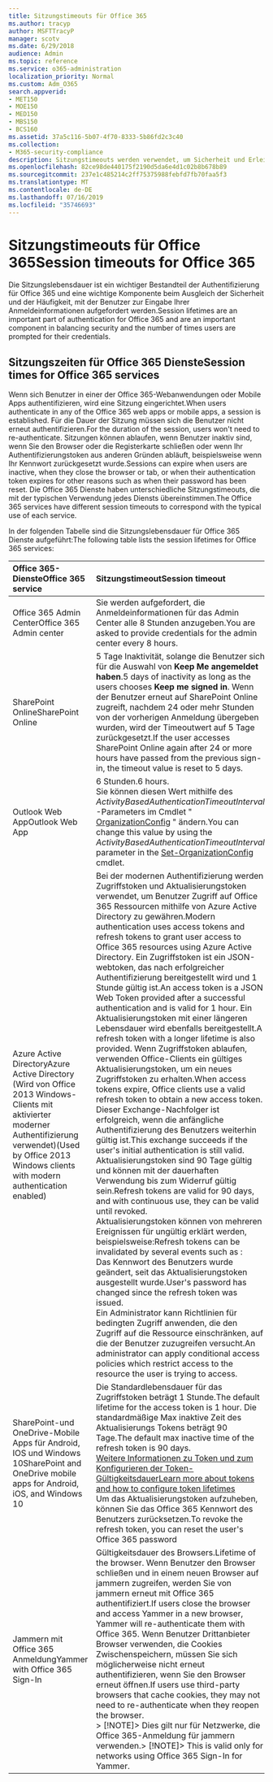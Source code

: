 ```yaml
---
title: Sitzungstimeouts für Office 365
ms.author: tracyp
author: MSFTTracyP
manager: scotv
ms.date: 6/29/2018
audience: Admin
ms.topic: reference
ms.service: o365-administration
localization_priority: Normal
ms.custom: Adm_O365
search.appverid:
- MET150
- MOE150
- MED150
- MBS150
- BCS160
ms.assetid: 37a5c116-5b07-4f70-8333-5b86fd2c3c40
ms.collection:
- M365-security-compliance
description: Sitzungstimeouts werden verwendet, um Sicherheit und Erleichterung des Zugriffs in Office 365-Client-apps auszugleichen.
ms.openlocfilehash: 82ce98de440175f2190d5da6e4d1c02b8b678b89
ms.sourcegitcommit: 237e1c485214c2ff75375988febfd7fb70faa5f3
ms.translationtype: MT
ms.contentlocale: de-DE
ms.lasthandoff: 07/16/2019
ms.locfileid: "35746693"
---
```

# <a name="session-timeouts-for-office-365"></a><span data-ttu-id="d41ca-103">Sitzungstimeouts für Office 365</span><span class="sxs-lookup"><span data-stu-id="d41ca-103">Session timeouts for Office 365</span></span>

<span data-ttu-id="d41ca-104">Die Sitzungslebensdauer ist ein wichtiger Bestandteil der Authentifizierung für Office 365 und eine wichtige Komponente beim Ausgleich der Sicherheit und der Häufigkeit, mit der Benutzer zur Eingabe Ihrer Anmeldeinformationen aufgefordert werden.</span><span class="sxs-lookup"><span data-stu-id="d41ca-104">Session lifetimes are an important part of authentication for Office 365 and are an important component in balancing security and the number of times users are prompted for their credentials.</span></span>
  
## <a name="session-times-for-office-365-services"></a><span data-ttu-id="d41ca-105">Sitzungszeiten für Office 365 Dienste</span><span class="sxs-lookup"><span data-stu-id="d41ca-105">Session times for Office 365 services</span></span>

<span data-ttu-id="d41ca-106">Wenn sich Benutzer in einer der Office 365-Webanwendungen oder Mobile Apps authentifizieren, wird eine Sitzung eingerichtet.</span><span class="sxs-lookup"><span data-stu-id="d41ca-106">When users authenticate in any of the Office 365 web apps or mobile apps, a session is established.</span></span> <span data-ttu-id="d41ca-107">Für die Dauer der Sitzung müssen sich die Benutzer nicht erneut authentifizieren.</span><span class="sxs-lookup"><span data-stu-id="d41ca-107">For the duration of the session, users won't need to re-authenticate.</span></span> <span data-ttu-id="d41ca-108">Sitzungen können ablaufen, wenn Benutzer inaktiv sind, wenn Sie den Browser oder die Registerkarte schließen oder wenn Ihr Authentifizierungstoken aus anderen Gründen abläuft, beispielsweise wenn Ihr Kennwort zurückgesetzt wurde.</span><span class="sxs-lookup"><span data-stu-id="d41ca-108">Sessions can expire when users are inactive, when they close the browser or tab, or when their authentication token expires for other reasons such as when their password has been reset.</span></span> <span data-ttu-id="d41ca-109">Die Office 365 Dienste haben unterschiedliche Sitzungstimeouts, die mit der typischen Verwendung jedes Diensts übereinstimmen.</span><span class="sxs-lookup"><span data-stu-id="d41ca-109">The Office 365 services have different session timeouts to correspond with the typical use of each service.</span></span>
  
<span data-ttu-id="d41ca-110">In der folgenden Tabelle sind die Sitzungslebensdauer für Office 365 Dienste aufgeführt:</span><span class="sxs-lookup"><span data-stu-id="d41ca-110">The following table lists the session lifetimes for Office 365 services:</span></span>
  
|<span data-ttu-id="d41ca-111">**Office 365-Dienste**</span><span class="sxs-lookup"><span data-stu-id="d41ca-111">**Office 365 service**</span></span>|<span data-ttu-id="d41ca-112">**Sitzungstimeout**</span><span class="sxs-lookup"><span data-stu-id="d41ca-112">**Session timeout**</span></span>|
|:-----|:-----|
|<span data-ttu-id="d41ca-113">Office 365 Admin Center</span><span class="sxs-lookup"><span data-stu-id="d41ca-113">Office 365 Admin center</span></span>  <br/> |<span data-ttu-id="d41ca-114">Sie werden aufgefordert, die Anmeldeinformationen für das Admin Center alle 8 Stunden anzugeben.</span><span class="sxs-lookup"><span data-stu-id="d41ca-114">You are asked to provide credentials for the admin center every 8 hours.</span></span>  <br/> |
|<span data-ttu-id="d41ca-115">SharePoint Online</span><span class="sxs-lookup"><span data-stu-id="d41ca-115">SharePoint Online</span></span>  <br/> |<span data-ttu-id="d41ca-116">5 Tage Inaktivität, solange die Benutzer sich für die Auswahl von **Keep Me angemeldet haben**.</span><span class="sxs-lookup"><span data-stu-id="d41ca-116">5 days of inactivity as long as the users chooses **Keep me signed in**.</span></span> <span data-ttu-id="d41ca-117">Wenn der Benutzer erneut auf SharePoint Online zugreift, nachdem 24 oder mehr Stunden von der vorherigen Anmeldung übergeben wurden, wird der Timeoutwert auf 5 Tage zurückgesetzt.</span><span class="sxs-lookup"><span data-stu-id="d41ca-117">If the user accesses SharePoint Online again after 24 or more hours have passed from the previous sign-in, the timeout value is reset to 5 days.</span></span>  <br/> |
|<span data-ttu-id="d41ca-118">Outlook Web App</span><span class="sxs-lookup"><span data-stu-id="d41ca-118">Outlook Web App</span></span>  <br/> |<span data-ttu-id="d41ca-119">6 Stunden.</span><span class="sxs-lookup"><span data-stu-id="d41ca-119">6 hours.</span></span>  <br/> <span data-ttu-id="d41ca-120">Sie können diesen Wert mithilfe des _ActivityBasedAuthenticationTimeoutInterval_ -Parameters im Cmdlet " [OrganizationConfig](https://go.microsoft.com/fwlink/p/?LinkId=615378) " ändern.</span><span class="sxs-lookup"><span data-stu-id="d41ca-120">You can change this value by using the  _ActivityBasedAuthenticationTimeoutInterval_ parameter in the [Set-OrganizationConfig](https://go.microsoft.com/fwlink/p/?LinkId=615378) cmdlet.</span></span>  <br/> |
|<span data-ttu-id="d41ca-121">Azure Active Directory</span><span class="sxs-lookup"><span data-stu-id="d41ca-121">Azure Active Directory</span></span>  <br/> <span data-ttu-id="d41ca-122">(Wird von Office 2013 Windows-Clients mit aktivierter moderner Authentifizierung verwendet)</span><span class="sxs-lookup"><span data-stu-id="d41ca-122">(Used by Office 2013 Windows clients with modern authentication enabled)</span></span>  <br/> | <span data-ttu-id="d41ca-123">Bei der modernen Authentifizierung werden Zugriffstoken und Aktualisierungstoken verwendet, um Benutzer Zugriff auf Office 365 Ressourcen mithilfe von Azure Active Directory zu gewähren.</span><span class="sxs-lookup"><span data-stu-id="d41ca-123">Modern authentication uses access tokens and refresh tokens to grant user access to Office 365 resources using Azure Active Directory.</span></span> <span data-ttu-id="d41ca-124">Ein Zugriffstoken ist ein JSON-webtoken, das nach erfolgreicher Authentifizierung bereitgestellt wird und 1 Stunde gültig ist.</span><span class="sxs-lookup"><span data-stu-id="d41ca-124">An access token is a JSON Web Token provided after a successful authentication and is valid for 1 hour.</span></span> <span data-ttu-id="d41ca-125">Ein Aktualisierungstoken mit einer längeren Lebensdauer wird ebenfalls bereitgestellt.</span><span class="sxs-lookup"><span data-stu-id="d41ca-125">A refresh token with a longer lifetime is also provided.</span></span> <span data-ttu-id="d41ca-126">Wenn Zugriffstoken ablaufen, verwenden Office-Clients ein gültiges Aktualisierungstoken, um ein neues Zugriffstoken zu erhalten.</span><span class="sxs-lookup"><span data-stu-id="d41ca-126">When access tokens expire, Office clients use a valid refresh token to obtain a new access token.</span></span> <span data-ttu-id="d41ca-127">Dieser Exchange-Nachfolger ist erfolgreich, wenn die anfängliche Authentifizierung des Benutzers weiterhin gültig ist.</span><span class="sxs-lookup"><span data-stu-id="d41ca-127">This exchange succeeds if the user's initial authentication is still valid.</span></span>  <br/>  <span data-ttu-id="d41ca-128">Aktualisierungstoken sind 90 Tage gültig und können mit der dauerhaften Verwendung bis zum Widerruf gültig sein.</span><span class="sxs-lookup"><span data-stu-id="d41ca-128">Refresh tokens are valid for 90 days, and with continuous use, they can be valid until revoked.</span></span>  <br/>  <span data-ttu-id="d41ca-129">Aktualisierungstoken können von mehreren Ereignissen für ungültig erklärt werden, beispielsweise:</span><span class="sxs-lookup"><span data-stu-id="d41ca-129">Refresh tokens can be invalidated by several events such as :</span></span>  <br/>  <span data-ttu-id="d41ca-130">Das Kennwort des Benutzers wurde geändert, seit das Aktualisierungstoken ausgestellt wurde.</span><span class="sxs-lookup"><span data-stu-id="d41ca-130">User's password has changed since the refresh token was issued.</span></span>  <br/>  <span data-ttu-id="d41ca-131">Ein Administrator kann Richtlinien für bedingten Zugriff anwenden, die den Zugriff auf die Ressource einschränken, auf die der Benutzer zuzugreifen versucht.</span><span class="sxs-lookup"><span data-stu-id="d41ca-131">An administrator can apply conditional access policies which restrict access to the resource the user is trying to access.</span></span>  <br/> |
|<span data-ttu-id="d41ca-132">SharePoint-und OneDrive-Mobile Apps für Android, IOS und Windows 10</span><span class="sxs-lookup"><span data-stu-id="d41ca-132">SharePoint and OneDrive mobile apps for Android, iOS, and Windows 10</span></span>  <br/> |<span data-ttu-id="d41ca-133">Die Standardlebensdauer für das Zugriffstoken beträgt 1 Stunde.</span><span class="sxs-lookup"><span data-stu-id="d41ca-133">The default lifetime for the access token is 1 hour.</span></span> <span data-ttu-id="d41ca-134">Die standardmäßige Max inaktive Zeit des Aktualisierungs Tokens beträgt 90 Tage.</span><span class="sxs-lookup"><span data-stu-id="d41ca-134">The default max inactive time of the refresh token is 90 days.</span></span>  <br/> [<span data-ttu-id="d41ca-135">Weitere Informationen zu Token und zum Konfigurieren der Token-Gültigkeitsdauer</span><span class="sxs-lookup"><span data-stu-id="d41ca-135">Learn more about tokens and how to configure token lifetimes</span></span>](https://docs.microsoft.com/en-us/azure/active-directory/active-directory-configurable-token-lifetimes) <br/> <span data-ttu-id="d41ca-136">Um das Aktualisierungstoken aufzuheben, können Sie das Office 365 Kennwort des Benutzers zurücksetzen.</span><span class="sxs-lookup"><span data-stu-id="d41ca-136">To revoke the refresh token, you can reset the user's Office 365 password</span></span>  <br/> |
|<span data-ttu-id="d41ca-137">Jammern mit Office 365 Anmeldung</span><span class="sxs-lookup"><span data-stu-id="d41ca-137">Yammer with Office 365 Sign-In</span></span>  <br/> |<span data-ttu-id="d41ca-138">Gültigkeitsdauer des Browsers.</span><span class="sxs-lookup"><span data-stu-id="d41ca-138">Lifetime of the browser.</span></span> <span data-ttu-id="d41ca-139">Wenn Benutzer den Browser schließen und in einem neuen Browser auf jammern zugreifen, werden Sie von jammern erneut mit Office 365 authentifiziert.</span><span class="sxs-lookup"><span data-stu-id="d41ca-139">If users close the browser and access Yammer in a new browser, Yammer will re-authenticate them with Office 365.</span></span> <span data-ttu-id="d41ca-140">Wenn Benutzer Drittanbieter Browser verwenden, die Cookies Zwischenspeichern, müssen Sie sich möglicherweise nicht erneut authentifizieren, wenn Sie den Browser erneut öffnen.</span><span class="sxs-lookup"><span data-stu-id="d41ca-140">If users use third-party browsers that cache cookies, they may not need to re-authenticate when they reopen the browser.</span></span>  <br/> <span data-ttu-id="d41ca-141">> [!NOTE]> Dies gilt nur für Netzwerke, die Office 365-Anmeldung für jammern verwenden.</span><span class="sxs-lookup"><span data-stu-id="d41ca-141">> [!NOTE]> This is valid only for networks using Office 365 Sign-In for Yammer.</span></span>           |
   

